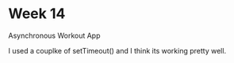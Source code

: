 # Week 14
Asynchronous Workout App

I used a couplke of setTimeout() and I think its working pretty well.

